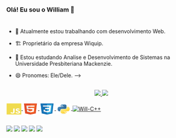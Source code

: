 ### Olá! Eu sou o William 👋 <h1>

 ###
  
- 🔭 Atualmente estou trabalhando com desenvolvimento Web.
- 🏗 Proprietário da empresa Wiquip.
- 🌱 Estou estudando Analise e Desenvolvimento de Sistemas na Universidade Presbiteriana Mackenzie.
- 😄 Pronomes: Ele/Dele.
-->

  ##
  
<div align="center">
  <a href="https://github.com/gellesch">
  <img height="180em" src="https://github-readme-stats.vercel.app/api?username=gellesch&show_icons=true&theme=dark&include_all_commits=true&count_private=true"/>
  <img height="180em" src="https://github-readme-stats.vercel.app/api/top-langs/?username=gellesch&layout=compact&langs_count=7&theme=dark"/>
</div>
  <div style="display: inline_block"><br>
  <img align="center" alt="Will-Js" height="30" width="40" src="https://raw.githubusercontent.com/devicons/devicon/master/icons/javascript/javascript-plain.svg">
  <img align="center" alt="Will-HTML" height="30" width="40" src="https://raw.githubusercontent.com/devicons/devicon/master/icons/html5/html5-original.svg">
  <img align="center" alt="Will-CSS" height="30" width="40" src="https://raw.githubusercontent.com/devicons/devicon/master/icons/css3/css3-original.svg">
  <img align="center" alt="Will-Python" height="30" width="40" src="https://raw.githubusercontent.com/devicons/devicon/master/icons/python/python-original.svg">
  <img align="center" alt="Will-C++" height="30" width="60" src="https://img.shields.io/badge/C%2B%2B-00599C?style=for-the-badge&logo=c%2B%2B&logoColor=white">
</div>
    
  ##
 
<div> 
  <a href="https://www.instagram.com/william_gellesch/" target="_blank"><img src="https://img.shields.io/badge/-Instagram-%23E4405F?style=for-the-badge&logo=instagram&logoColor=white" target="_blank"></a>
 <a href="https://discord.com/channels/@WillGellesch" target="_blank"><img src="https://img.shields.io/badge/Discord-7289DA?style=for-the-badge&logo=discord&logoColor=white" target="_blank"></a> 
  <a href = "mailto:william.metal@gmail.com"><img src="https://img.shields.io/badge/-Gmail-%23333?style=for-the-badge&logo=gmail&logoColor=white" target="_blank"></a>
  <a href="https://www.linkedin.com/in/william-carniel-gellesch-03854899/" target="_blank"><img src="https://img.shields.io/badge/-LinkedIn-%230077B5?style=for-the-badge&logo=linkedin&logoColor=white" target="_blank"></a> 
  <a href = "https://music.youtube.com/playlist?list=PLyOBMZyGLDIMuI8ARKPcifNg0dJD2ogXQ&feature=share"><img src="https://img.shields.io/badge/YouTube_Music-FF0000?style=for-the-badge&logo=youtube-music&logoColor=white"></a>
  </div>

